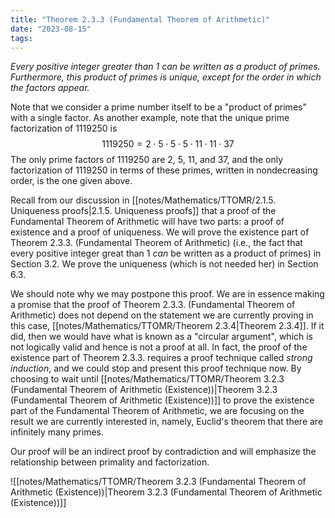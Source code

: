 ```yaml
---
title: "Theorem 2.3.3 (Fundamental Theorem of Arithmetic)"
date: "2023-08-15"
tags:
---
```


*Every positive integer greater than $1$ can be written as a product of primes. Furthermore, this product of primes is unique, except for the order in which the factors appear.*

Note that we consider a prime number itself to be a "product of primes" with a single factor. As another example, note that the unique prime factorization of 1119250 is
$$
1119250=2\cdot 5\cdot 5\cdot 5\cdot 11 \cdot 11 \cdot 37
$$
The only prime factors of 1119250 are 2, 5, 11, and 37, and the only factorization of 1119250 in terms of these primes, written in nondecreasing order, is the one given above.

Recall from our discussion in [[notes/Mathematics/TTOMR/2.1.5. Uniqueness proofs|2.1.5. Uniqueness proofs]] that a proof of the Fundamental Theorem of Arithmetic will have two parts: a proof of existence and a proof of uniqueness. We will prove the existence part of Theorem 2.3.3. (Fundamental Theorem of Arithmetic) (i.e., the fact that every positive integer great than 1 *can* be written as a product of primes) in Section 3.2. We prove the uniqueness (which is not needed her) in Section 6.3.

We should note why we may postpone this proof. We are in essence making a promise that the proof of Theorem 2.3.3. (Fundamental Theorem of Arithmetic) does not depend on the statement we are currently proving in this case, [[notes/Mathematics/TTOMR/Theorem 2.3.4|Theorem 2.3.4]]. If it did, then we would have what is known as a "circular argument", which is not logically valid and hence is not a proof at all. In fact, the proof of the existence part of Theorem 2.3.3. requires a proof technique called *strong induction*, and we could stop and present this proof technique now. By choosing to wait until [[notes/Mathematics/TTOMR/Theorem 3.2.3 (Fundamental Theorem of Arithmetic (Existence))|Theorem 3.2.3 (Fundamental Theorem of Arithmetic (Existence))]] to prove the existence part of the Fundamental Theorem of Arithmetic, we are focusing on the result we are currently interested in, namely, Euclid's theorem that there are infinitely many primes.

Our proof will be an indirect proof by contradiction and will emphasize the relationship between primality and factorization. 

![[notes/Mathematics/TTOMR/Theorem 3.2.3 (Fundamental Theorem of Arithmetic (Existence))|Theorem 3.2.3 (Fundamental Theorem of Arithmetic (Existence))]]